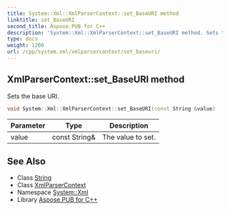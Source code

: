 ```yaml
---
title: System::Xml::XmlParserContext::set_BaseURI method
linktitle: set_BaseURI
second_title: Aspose.PUB for C++
description: 'System::Xml::XmlParserContext::set_BaseURI method. Sets the base URI in C++.'
type: docs
weight: 1200
url: /cpp/system.xml/xmlparsercontext/set_baseuri/
---
```

## XmlParserContext::set_BaseURI method


Sets the base URI.

```cpp
void System::Xml::XmlParserContext::set_BaseURI(const String &value)
```


| Parameter | Type | Description |
| --- | --- | --- |
| value | const String\& | The value to set. |

## See Also

* Class [String](../../../system/string/)
* Class [XmlParserContext](../)
* Namespace [System::Xml](../../)
* Library [Aspose.PUB for C++](../../../)
